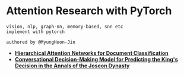 # Attention Research with PyTorch

```
vision, nlp, graph-nn, memory-based, snn etc
implement with pytorch

authored by @MyungHoon-Jin
```

- [**Hierarchical Attention Networks for Document Classification**](https://www.cs.cmu.edu/~./hovy/papers/16HLT-hierarchical-attention-networks.pdf)
- [**Conversational Decision-Making Model for Predicting the King's Decision in the Annals of the Joseon Dynasty**](https://www.aclweb.org/anthology/D18-1115/)
